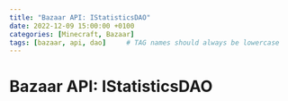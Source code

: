 ```yaml
---
title: "Bazaar API: IStatisticsDAO"
date: 2022-12-09 15:00:00 +0100
categories: [Minecraft, Bazaar]
tags: [bazaar, api, dao]     # TAG names should always be lowercase
---
```


# Bazaar API: IStatisticsDAO

